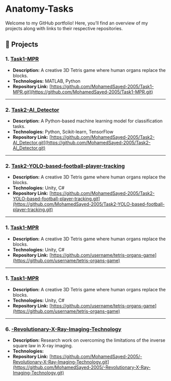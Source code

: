 # Anatomy-Tasks
Welcome to my GitHub portfolio! Here, you’ll find an overview of my projects along with links to their respective repositories.

## 📂 Projects

### 1. [Task1-MPR](https://github.com/MohamedSayed-2005/Task1-MPR.git)
- **Description:** A creative 3D Tetris game where human organs replace the blocks.
- **Technologies:** MATLAB, Python
- **Repository Link:** [https://github.com/MohamedSayed-2005/Task1-MPR.git](https://github.com/MohamedSayed-2005/Task1-MPR.git)

---

### 2. [Task2-AI_Detector ](https://github.com/MohamedSayed-2005/Task2-AI_Detector.git)
- **Description:** A Python-based machine learning model for classification tasks.
- **Technologies:** Python, Scikit-learn, TensorFlow
- **Repository Link:** [https://github.com/MohamedSayed-2005/Task2-AI_Detector.git](https://github.com/MohamedSayed-2005/Task2-AI_Detector.git)

---

### 2. [Task2-YOLO-based-football-player-tracking](https://github.com/MohamedSayed-2005/Task2-YOLO-based-football-player-tracking.git)
- **Description:** A creative 3D Tetris game where human organs replace the blocks.
- **Technologies:** Unity, C#
- **Repository Link:** [https://github.com/MohamedSayed-2005/Task2-YOLO-based-football-player-tracking.git](https://github.com/MohamedSayed-2005/Task2-YOLO-based-football-player-tracking.git)

---

### 1. [Task1-MPR](https://github.com/MohamedSayed-2005/Task1-MPR.git)
- **Description:** A creative 3D Tetris game where human organs replace the blocks.
- **Technologies:** Unity, C#
- **Repository Link:** [https://github.com/username/tetris-organs-game](https://github.com/username/tetris-organs-game)

---

### 1. [Task1-MPR](https://github.com/MohamedSayed-2005/Task1-MPR.git)
- **Description:** A creative 3D Tetris game where human organs replace the blocks.
- **Technologies:** Unity, C#
- **Repository Link:** [https://github.com/username/tetris-organs-game](https://github.com/username/tetris-organs-game)

---

### 6. [-Revolutionary-X-Ray-Imaging-Technology](https://github.com/MohamedSayed-2005/-Revolutionary-X-Ray-Imaging-Technology.git)
- **Description:** Research work on overcoming the limitations of the inverse square law in X-ray imaging.
- **Technologies:** 
- **Repository Link:** [https://github.com/MohamedSayed-2005/-Revolutionary-X-Ray-Imaging-Technology.git](https://github.com/MohamedSayed-2005/-Revolutionary-X-Ray-Imaging-Technology.git)


